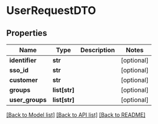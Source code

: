 # UserRequestDTO

## Properties
Name | Type | Description | Notes
------------ | ------------- | ------------- | -------------
**identifier** | **str** |  | [optional] 
**sso_id** | **str** |  | [optional] 
**customer** | **str** |  | [optional] 
**groups** | **list[str]** |  | [optional] 
**user_groups** | **list[str]** |  | [optional] 

[[Back to Model list]](../README.md#documentation-for-models) [[Back to API list]](../README.md#documentation-for-api-endpoints) [[Back to README]](../README.md)


